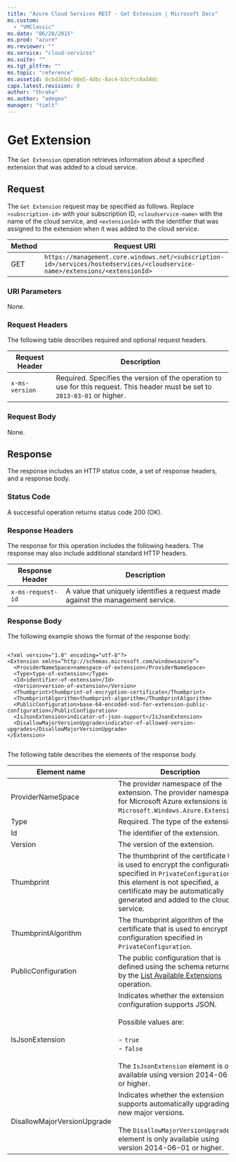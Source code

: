 ```yaml
---
title: "Azure Cloud Services REST - Get Extension | Microsoft Docs"
ms.custom: 
  - "VMClassic"
ms.date: "06/28/2015"
ms.prod: "azure"
ms.reviewer: ""
ms.service: "cloud-services"
ms.suite: ""
ms.tgt_pltfrm: ""
ms.topic: "reference"
ms.assetid: 0cbd36bd-00e5-4dbc-8ac4-b3cfcc8a58dc
caps.latest.revision: 8
author: "thraka"
ms.author: "adegeo"
manager: "timlt"
---
```

# Get Extension
The `Get Extension` operation retrieves information about a specified extension that was added to a cloud service.  
  
## Request  
 The `Get Extension` request may be specified as follows. Replace `<subscription-id>` with your subscription ID, `<cloudservice-name>` with the name of the cloud service, and `<extensionId>` with the identifier that was assigned to the extension when it was added to the cloud service.  
  
|Method|Request URI|  
|------------|-----------------|  
|GET|`https://management.core.windows.net/<subscription-id>/services/hostedservices/<cloudservice-name>/extensions/<extensionId>`|  
  
### URI Parameters  
 None.  
  
### Request Headers  
 The following table describes required and optional request headers.  
  
|Request Header|Description|  
|--------------------|-----------------|  
|`x-ms-version`|Required. Specifies the version of the operation to use for this request. This header must be set to `2013-03-01` or higher.|  
  
### Request Body  
 None.  
  
## Response  
 The response includes an HTTP status code, a set of response headers, and a response body.  
  
### Status Code  
 A successful operation returns status code 200 (OK).  
  
### Response Headers  
 The response for this operation includes the following headers. The response may also include additional standard HTTP headers.  
  
|Response Header|Description|  
|---------------------|-----------------|  
|`x-ms-request-id`|A value that uniquely identifies a request made against the management service.|  
  
### Response Body  
 The following example shows the format of the response body:  
  
```  
  
<?xml version="1.0" encoding="utf-8"?>  
<Extension xmlns=”http://schemas.microsoft.com/windowsazure”>  
  <ProviderNameSpace>namespace-of-extension</ProviderNameSpace>  
  <Type>type-of-extension</Type>  
  <Id>identifier-of-extension</Id>  
  <Version>version-of-extension</Version>  
  <Thumbprint>thumbprint-of-encryption-certificate</Thumbprint>  
  <ThumbprintAlgorithm>thumbprint-algorithm</ThumbprintAlgorithm>  
  <PublicConfiguration>base-64-encoded-xsd-for-extension-public-configuration</PublicConfiguration>  
  <IsJsonExtension>indicator-of-json-support</IsJsonExtension>  
  <DisallowMajorVersionUpgrade>indicator-of-allowed-version-upgrades</DisallowMajorVersionUpgrade>  
</Extension>  
  
```  
  
 The following table describes the elements of the response body.  
  
|Element name|Description|  
|------------------|-----------------|  
|ProviderNameSpace|The provider namespace of the extension. The provider namespace for Microsoft Azure extensions is `Microsoft.Windows.Azure.Extensions`.|  
|Type|Required. The type of the extension.|  
|Id|The identifier of the extension.|  
|Version|The version of the extension.|  
|Thumbprint|The thumbprint of the certificate that is used to encrypt the configuration specified in `PrivateConfiguration`. If this element is not specified, a certificate may be automatically generated and added to the cloud service.|  
|ThumbprintAlgorithm|The thumbprint algorithm of the certificate that is used to encrypt the configuration specified in `PrivateConfiguration`.|  
|PublicConfiguration|The public configuration that is defined using the schema returned by the [List Available Extensions](rest-list-available-extensions.md) operation.|  
|IsJsonExtension|Indicates whether the extension configuration supports JSON.<br /><br /> Possible values are:<br /><br /> -   `true`<br />-   `false`<br /><br /> The `IsJsonExtension` element is only available using version 2014-06-01 or higher.|  
|DisallowMajorVersionUpgrade|Indicates whether the extension supports automatically upgrading to new major versions.<br /><br /> The `DisallowMajorVersionUpgrade` element is only available using version 2014-06-01 or higher.|